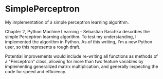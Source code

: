 # SimplePerceptron
My implementation of a simple perceptron learning algorithm.

Chapter 2, Python Machine Learning - Sebastian Raschka describes the simple Perceptron learning algorithm. To test my understanding, I implemented the algorithm in Python. As of this writing, I'm a new Python user, so this represents a rough draft. 

Potential improvements would include re-writing all functions as methods of a "Perceptron" class, allowing for more than two feature variables by implementing generalized matrix multiplication, and generally inspecting the code for speed and efficiency.
